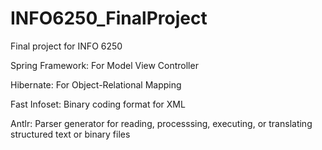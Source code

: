 # INFO6250_FinalProject
 Final project for INFO 6250

Spring Framework: For Model View Controller

Hibernate: For Object-Relational Mapping

Fast Infoset: Binary coding format for XML

Antlr: Parser generator for reading, processsing, executing, or translating structured text or binary files
